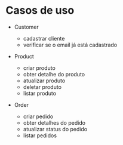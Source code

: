# Casos de uso

- Customer
  - cadastrar cliente
  - verificar se o email já está cadastrado

- Product
  - criar produto
  - obter detalhe do produto
  - atualizar produto
  - deletar produto
  - listar produto

- Order
  - criar pedido
  - obter detalhes do pedido
  - atualizar status do pedido
  - listar pedidos
